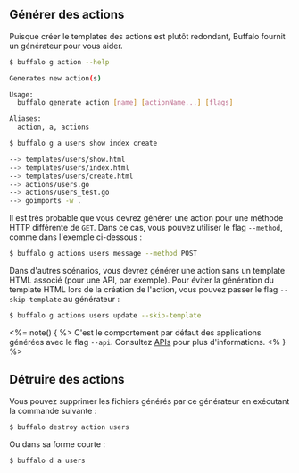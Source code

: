 ## Générer des actions

Puisque créer le templates des actions est plutôt redondant, Buffalo fournit un générateur pour vous aider.

```bash
$ buffalo g action --help

Generates new action(s)

Usage:
  buffalo generate action [name] [actionName...] [flags]

Aliases:
  action, a, actions
```

```bash
$ buffalo g a users show index create

--> templates/users/show.html
--> templates/users/index.html
--> templates/users/create.html
--> actions/users.go
--> actions/users_test.go
--> goimports -w .
```

Il est très probable que vous devrez générer une action pour une méthode HTTP différente de `GET`. Dans ce cas, vous pouvez utiliser le flag `--method`, comme dans l'exemple ci-dessous :

```bash
$ buffalo g actions users message --method POST
```

Dans d'autres scénarios, vous devrez générer une action sans un template HTML associé (pour une API, par exemple). Pour éviter la génération du template HTML lors de la création de l'action, vous pouvez passer le flag `--skip-template` au générateur :

```bash
$ buffalo g actions users update --skip-template
```

<%= note() { %>
C'est le comportement par défaut des applications générées avec le flag `--api`. Consultez [APIs](/fr/docs/apis/) pour plus d'informations.
<% } %>

## Détruire des actions

Vous pouvez supprimer les fichiers générés par ce générateur en exécutant la commande suivante :

```bash
$ buffalo destroy action users
```

Ou dans sa forme courte :

```bash
$ buffalo d a users
```
